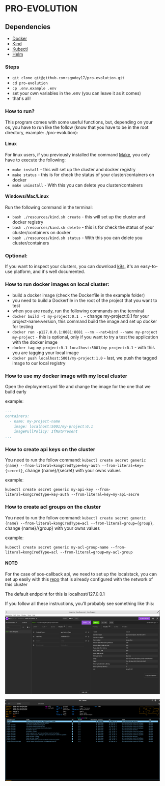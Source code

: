 # PRO-EVOLUTION

## Dependencies

- [Docker](https://docs.docker.com/engine/install/)
- [Kind](https://kind.sigs.k8s.io/docs/user/quick-start/#installation)
- [Kubectl](https://kubernetes.io/docs/tasks/tools/)
- [Helm](https://helm.sh/docs/intro/install/)

### Steps
- ```git clone git@github.com:sgodoy17/pro-evolution.git```
- ```cd pro-evolution```
- ```cp .env.example .env```
- set your own variables in the .env (you can leave it as it comes)
- that's all!

### How to run?
This program comes with some useful functions, but, depending on your os, you have to run like the follow (know that you have to be in the root directory, example: ./pro-evolution):

#### Linux
For linux users, if you previously installed the command [Make](https://linuxhint.com/install-make-ubuntu/), you only have to execute the following:
- ```make install``` - this will set up the cluster and docker registry
- ```make status``` - this is for check the status of your cluster/containers on docker
- ```make uninstall``` - With this you can delete you cluster/containers

#### Windows/Mac/Linux
Run the following command in the terminal:
- ```bash ./resources/kind.sh create``` - this will set up the cluster and docker registry
- ```bash ./resources/kind.sh delete``` - this is for check the status of your cluster/containers on docker
- ```bash ./resources/kind.sh status``` - With this you can delete you cluster/containers

### Optional:
If you want to inspect your clusters, you can download [k9s](https://k9scli.io/topics/install/), it's an easy-to-use platform, and it's well documented.

### How to run docker images on local cluster:

- build a docker image (check the Dockerfile in the example folder)
- you need to build a Dockerfile in the root of the project that you want to test
- when you are ready, run the following commands on the terminal
- ```docker build -t my-project:0.1 .``` - change my-project:0.1 for your project-name:version, this command build the image and set up docker for testing
- ```docker run -p127.0.0.1:8081:8081 --rm --net=bind --name my-project my-project``` - this is optional, only if you want to try a test the application with the docker image 
- ```docker tag my-project:0.1 localhost:5001/my-project:0.1``` - with this you are tagging your local image
- ```docker push localhost:5001/my-project:1.0``` - last, we push the tagged image to our local registry

### How to use my docker image with my local cluster

Open the deployment.yml file and change the image for the one that we build early

example:

```yaml
...
containers:
  - name: my-project-name
    image: localhost:5001/my-project:0.1
    imagePullPolicy: IfNotPresent
...
```

### How to create api keys on the cluster

You need to run the follow command: ```kubectl create secret generic {name} --from-literal=kongCredType=key-auth --from-literal=key={secret}```, change {name}/{secret} with your owns values

example:

```
kubectl create secret generic my-api-key --from-literal=kongCredType=key-auth --from-literal=key=my-api-secre
```

### How to create acl groups on the cluster

You need to run the follow command: ```kubectl create secret generic {name} --from-literal=kongCredType=acl --from-literal=group={group}```, change {name}/{group} with your owns values

example:

```
kubectl create secret generic my-acl-group-name --from-literal=kongCredType=acl --from-literal=group=my-acl-group
```

#### NOTE:
For the case of sos-callback api, we need to set up the localstack, you can set up easily with this [repo](https://github.com/sgodoy17/cencodock) that is already configured with the network of this cluster

The default endpoint for this is localhost/127.0.0.1

If you follow all these instructions, you'll probably see something like this:

![01.png](images/01.png)

![02.png](images/02.png)
